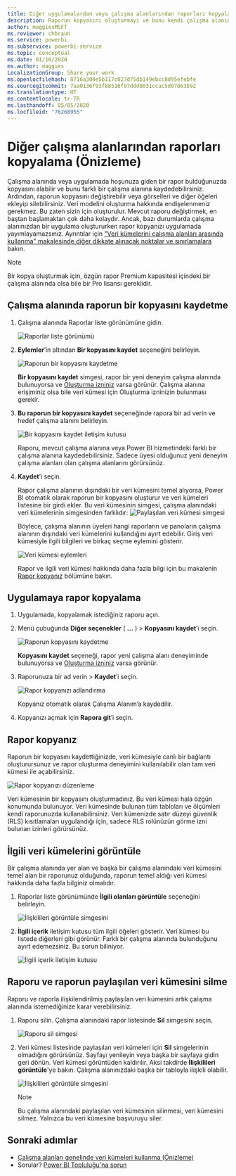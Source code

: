 ```yaml
---
title: Diğer uygulamalardan veya çalışma alanlarından raporları kopyalama (Önizleme) - Power BI
description: Raporun kopyasını oluşturmayı ve bunu kendi çalışma alanınıza kaydetmeyi öğrenin.
author: maggiesMSFT
ms.reviewer: chbraun
ms.service: powerbi
ms.subservice: powerbi-service
ms.topic: conceptual
ms.date: 01/16/2020
ms.author: maggies
LocalizationGroup: Share your work
ms.openlocfilehash: 8716a304e5b117c027d75db149ebcc8d95efebfe
ms.sourcegitcommit: 7aa0136f93f88516f97ddd8031ccac5d07863b92
ms.translationtype: HT
ms.contentlocale: tr-TR
ms.lasthandoff: 05/05/2020
ms.locfileid: "76268955"
---
```

# <a name="copy-reports-from-other-workspaces-preview"></a>Diğer çalışma alanlarından raporları kopyalama (Önizleme)

Çalışma alanında veya uygulamada hoşunuza giden bir rapor bulduğunuzda kopyasını alabilir ve bunu farklı bir çalışma alanına kaydedebilirsiniz. Ardından, raporun kopyasını değiştirebilir veya görselleri ve diğer öğeleri ekleyip silebilirsiniz. Veri modelini oluşturma hakkında endişelenmeniz gerekmez. Bu zaten sizin için oluşturulur. Mevcut raporu değiştirmek, en baştan başlamaktan çok daha kolaydır. Ancak, bazı durumlarda çalışma alanınızdan bir uygulama oluştururken rapor kopyanızı uygulamada yayımlayamazsınız. Ayrıntılar için ["Veri kümelerini çalışma alanları arasında kullanma" makalesinde diğer dikkate alınacak noktalar ve sınırlamalara](service-datasets-across-workspaces.md#considerations-and-limitations) bakın.

> [!NOTE]
> Bir kopya oluşturmak için, özgün rapor Premium kapasitesi içindeki bir çalışma alanında olsa bile bir Pro lisansı gereklidir.

## <a name="save-a-copy-of-a-report-in-a-workspace"></a>Çalışma alanında raporun bir kopyasını kaydetme

1. Çalışma alanında Raporlar liste görünümüne gidin.

    ![Raporlar liste görünümü](media/service-datasets-copy-reports/power-bi-report-list-view.png)

1. **Eylemler**’in altından **Bir kopyasını kaydet** seçeneğini belirleyin.

    ![Raporun bir kopyasını kaydetme](media/service-datasets-copy-reports/power-bi-dataset-save-report-copy.png)

    **Bir kopyasını kaydet** simgesi, rapor bir yeni deneyim çalışma alanında bulunuyorsa ve [Oluşturma izniniz](service-datasets-build-permissions.md) varsa görünür. Çalışma alanına erişiminiz olsa bile veri kümesi için Oluşturma izninizin bulunması gerekir.

3. **Bu raporun bir kopyasını kaydet** seçeneğinde rapora bir ad verin ve hedef çalışma alanını belirleyin.

    ![Bir kopyasını kaydet iletişim kutusu](media/service-datasets-copy-reports/power-bi-dataset-save-report.png)

    Raporu, mevcut çalışma alanına veya Power BI hizmetindeki farklı bir çalışma alanına kaydedebilirsiniz. Sadece üyesi olduğunuz yeni deneyim çalışma alanları olan çalışma alanlarını görürsünüz. 
  
4. **Kaydet**’i seçin.

    Rapor çalışma alanının dışındaki bir veri kümesini temel alıyorsa, Power BI otomatik olarak raporun bir kopyasını oluşturur ve veri kümeleri listesine bir girdi ekler. Bu veri kümesinin simgesi, çalışma alanındaki veri kümelerinin simgesinden farklıdır: ![Paylaşılan veri kümesi simgesi](media/service-datasets-discover-across-workspaces/power-bi-shared-dataset-icon.png)
    
    Böylece, çalışma alanının üyeleri hangi raporların ve panoların çalışma alanının dışındaki veri kümelerini kullandığını ayırt edebilir. Giriş veri kümesiyle ilgili bilgileri ve birkaç seçme eylemini gösterir.

    ![Veri kümesi eylemleri](media/service-datasets-across-workspaces/power-bi-dataset-actions.png)

    Rapor ve ilgili veri kümesi hakkında daha fazla bilgi için bu makalenin [Rapor kopyanız](#your-copy-of-the-report) bölümüne bakın.

## <a name="copy-a-report-in-an-app"></a>Uygulamaya rapor kopyalama

1. Uygulamada, kopyalamak istediğiniz raporu açın.
2. Menü çubuğunda **Diğer seçenekler** ( **...** ) > **Kopyasını kaydet**’i seçin.

    ![Raporun kopyasını kaydetme](media/service-datasets-copy-reports/power-bi-save-copy.png)

    **Kopyasını kaydet** seçeneği, rapor yeni çalışma alanı deneyiminde bulunuyorsa ve [Oluşturma izniniz](service-datasets-build-permissions.md) varsa görünür.

3. Raporunuza bir ad verin > **Kaydet**’i seçin.

    ![Rapor kopyanızı adlandırma](media/service-datasets-copy-reports/power-bi-save-report-from-app.png)

    Kopyanız otomatik olarak Çalışma Alanım’a kaydedilir.

4. Kopyanızı açmak için **Rapora git**’i seçin.

## <a name="your-copy-of-the-report"></a>Rapor kopyanız

Raporun bir kopyasını kaydettiğinizde, veri kümesiyle canlı bir bağlantı oluşturursunuz ve rapor oluşturma deneyimini kullanılabilir olan tam veri kümesi ile açabilirsiniz. 

![Rapor kopyanızı düzenleme](media/service-datasets-copy-reports/power-bi-edit-report-copy.png)

Veri kümesinin bir kopyasını oluşturmadınız. Bu veri kümesi hala özgün konumunda bulunuyor. Veri kümesinde bulunan tüm tabloları ve ölçümleri kendi raporunuzda kullanabilirsiniz. Veri kümenizde satır düzeyi güvenlik (RLS) kısıtlamaları uygulandığı için, sadece RLS rolünüzün görme izni bulunan izinleri görürsünüz.

## <a name="view-related-datasets"></a>İlgili veri kümelerini görüntüle

Bir çalışma alanında yer alan ve başka bir çalışma alanındaki veri kümesini temel alan bir raporunuz olduğunda, raporun temel aldığı veri kümesi hakkında daha fazla bilginiz olmalıdır.

1. Raporlar liste görünümünde **İlgili olanları görüntüle** seçeneğini belirleyin.

    ![İlişkilileri görüntüle simgesini](media/service-datasets-copy-reports/power-bi-dataset-view-related.png)

1. **İlgili içerik** iletişim kutusu tüm ilgili öğeleri gösterir. Veri kümesi bu listede diğerleri gibi görünür. Farklı bir çalışma alanında bulunduğunu ayırt edemezsiniz. Bu sorun biliniyor.
 
    ![İlgili içerik iletişim kutusu](media/service-datasets-copy-reports/power-bi-dataset-related.png)

## <a name="delete-a-report-and-its-shared-dataset"></a>Raporu ve raporun paylaşılan veri kümesini silme

Raporu ve raporla ilişkilendirilmiş paylaşılan veri kümesini artık çalışma alanında istemediğinize karar verebilirsiniz.

1. Raporu silin. Çalışma alanındaki rapor listesinde **Sil** simgesini seçin.

    ![Raporu sil simgesi](media/service-datasets-across-workspaces/power-bi-datasets-delete-report.png)

2. Veri kümesi listesinde paylaşılan veri kümeleri için **Sil** simgelerinin olmadığını görürsünüz. Sayfayı yenileyin veya başka bir sayfaya gidin geri dönün. Veri kümesi görüntüden kaldırılır. Aksi takdirde **İlişkilileri görüntüle**'ye bakın. Çalışma alanınızdaki başka bir tabloyla ilişkili olabilir.

    ![İlişkilileri görüntüle simgesini](media/service-datasets-across-workspaces/power-bi-dataset-view-related-icon.png)

    > [!NOTE]
    > Bu çalışma alanındaki paylaşılan veri kümesinin silinmesi, veri kümesini silmez. Yalnızca bu veri kümesine başvuruyu siler.


## <a name="next-steps"></a>Sonraki adımlar

- [Çalışma alanları genelinde veri kümeleri kullanma (Önizleme)](service-datasets-across-workspaces.md)
- Sorular? [Power BI Topluluğu'na sorun](https://community.powerbi.com/)
